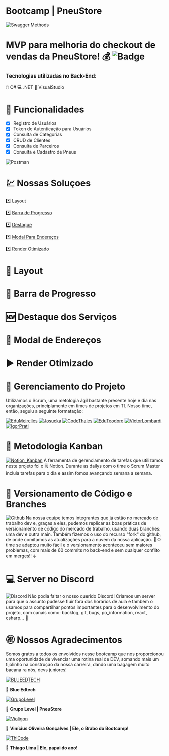 # Bootcamp | PneuStore
![Swagger Methods](https://i.imgur.com/8YrDdHU.png)

MVP para melhoria do checkout de vendas da PneuStore! 💰
![Badge](https://img.shields.io/date/1630014400)
================

### Tecnologias utilizadas no Back-End:

🖱️ C#
💻 .NET
💠 VisualStudio

🔆 Funcionalidades
================

- [x] Registro de Usuários
- [x] Token de Autenticação para Usuários
- [x] Consulta de Categorias
- [x] CRUD de Clientes
- [x] Consulta de Parceiros
- [x] Consulta e Cadastro de Pneus

![Postman](https://i.imgur.com/pxxDPaN.png)

💹 Nossas Soluçoes
=================
<!--ts-->
*️⃣ [Layout](#Layout)

*️⃣ [Barra de Progresso](#Barra-de-Progresso)

*️⃣ [Destaque](#Destaque)

*️⃣ [Modal Para Endereços](#Modal-Endereços)

*️⃣ [Render Otimizado](#Render-Otimizado)
<!--te-->

# 🏁 Layout <a name="Layout"></a>

# 🤩 Barra de Progresso <a name="Barra-de-Progresso"></a>

# 🆕 Destaque dos Serviços <a name="Destaque"></a>

# 👀 Modal de Endereços <a name="Modal-Endereços"></a>

# ▶️ Render Otimizado <a name="Render-Otimizado"></a>


🧩 Gerenciamento do Projeto
================

Utilizamos o Scrum, uma metologia ágil bastante presente hoje e dia nas organizações, principlamente em times de projetos em TI. Nosso time, então, seguiu a seguinte formatação:

[![EduMeirelles](https://i.imgur.com/P8MxiV4.png)](https://github.com/edumeirelles)
[![Josucka](https://i.imgur.com/WUDSy7y.png)](https://github.com/Josucka)
[![CodeThales](https://i.imgur.com/ba5g1d3.png)](https://github.com/CodeThales)
[![EduTeodoro](https://i.imgur.com/t8YKd7j.png)](https://github.com/GHEPT)
[![VictorLombardi](https://i.imgur.com/MSr8ZHw.png)](https://github.com/vitorlombardi)
[![IgorPrati](https://i.imgur.com/lgRs6Sb.png)](https://github.com/igorprati)

🕋 Metodologia Kanban
================

[![Notion_Kanban](https://i.imgur.com/SjWLVA6.png)](https://www.notion.so/45233b2ccaaa42ee996ccb6a0c510384?v=293f797e8aa3445f8d24eef331f6072c)
A ferramenta de gerenciamento de tarefas que utilizamos neste projeto foi o 🗒️ Notion. Durante as dailys com o time o Scrum Master incluia tarefas para o dia e assim fomos avançando semana a semana.

🥇 Versionamento de Código e Branches
================

[![Github](https://i.imgur.com/KsfhdEd.png)](https://github.com/GHEPT/btc-pneustore-api)
Na nossa equipe temos integrantes que já estão no mercado de trabalho dev e, graças a eles, pudemos replicar as boas práticas de versionamento de código do mercado de trabalho, usando duas branches: uma dev e outra main. Também fizemos o uso do recurso "fork" do github, de onde comitamos as atualizações para a nuvem da nossa aplicação. 🤙 
O time se adaptou muito fácil e o versionamento aconteceu sem maiores problemas, com mais de 60 commits no back-end e sem qualquer conflito em merges!! ✈️

💻 Server no Discord 
================

![Discord](https://i.imgur.com/4VzqxbZ.png)
Não podia faltar o nosso querido Discord! Criamos um server para que o assunto pudesse fluir fora dos horários de aula e também o usamos para compartilhar pontos importantes para o desenvolvimento do projeto, com canais como: backlog, git, bugs, po_information, react, csharp... 🎉

㊗️ Nossos Agradecimentos
================

Somos gratos a todos os envolvidos nesse bootcamp que nos proporcionou uma oportunidade de vivenciar uma rotina real de DEV, somando mais um tijolinho na construçao da nossa carreira, dando uma bagagem muito bacana ra nós, devs juniores!

[![BLUEEDTECH](https://i.imgur.com/PUFuODa.gif)](https://blueedtech.com.br/)

💙 **Blue Edtech**

[![GrupoLevel](https://i.imgur.com/xuo0up0.png)](https://www.grupolevel.com.br/empresas)

💜 **Grupo Level | PneuStore**

[![Violigon](https://i.imgur.com/cUUEiiY.png)](https://github.com/violigon)

🧠 **Vinícius Oliveira Gonçalves | Ele, o Brabo do Bootcamp!**

[![ThiCode](https://i.imgur.com/camnUvJ.png)](https://github.com/codethi)

🧔 **Thiago Lima | Ele, papai do ano!** 
 


